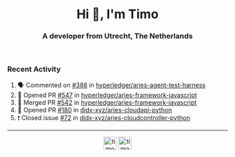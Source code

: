 <h1 align="center">Hi 👋, I'm Timo</h1>
<h3 align="center">A developer from Utrecht, The Netherlands</h3>
<br/>
<!-- https://github.com/rahuldkjain/github-profile-readme-generator --!>

<!--  <p align="left"><img src="https://github-readme-stats.vercel.app/api?username=timoglastra&show_icons=true&count_private=true&" alt="timoglastra" /></p> --!>

<!--
Github language stats
<p align="left"><img src="https://github-readme-stats.vercel.app/api/top-langs/?username=timoglastra&layout=compact" alt="timoglastra" /><p>
-->

<!-- Codestats language stats -->
<!-- <p align="left"><img src="https://codestats-readme.vercel.app/api/top-langs/?username=timoglastra&layout=compact&language_count=12" alt="timoglastra" /><p>    --!>
  
<h3>Recent Activity</h3>

<!--START_SECTION:activity-->
1. 🗣 Commented on [#388](https://github.com/hyperledger/aries-agent-test-harness/issues/388) in [hyperledger/aries-agent-test-harness](https://github.com/hyperledger/aries-agent-test-harness)
2. 💪 Opened PR [#547](https://github.com/hyperledger/aries-framework-javascript/pull/547) in [hyperledger/aries-framework-javascript](https://github.com/hyperledger/aries-framework-javascript)
3. 🎉 Merged PR [#542](https://github.com/hyperledger/aries-framework-javascript/pull/542) in [hyperledger/aries-framework-javascript](https://github.com/hyperledger/aries-framework-javascript)
4. 💪 Opened PR [#180](https://github.com/didx-xyz/aries-cloudapi-python/pull/180) in [didx-xyz/aries-cloudapi-python](https://github.com/didx-xyz/aries-cloudapi-python)
5. ❗️ Closed issue [#72](https://github.com/didx-xyz/aries-cloudcontroller-python/issues/72) in [didx-xyz/aries-cloudcontroller-python](https://github.com/didx-xyz/aries-cloudcontroller-python)
<!--END_SECTION:activity-->

---

<p align="center">
<a href="https://twitter.com/timoglastra" target="blank"><img align="center" src="https://cdn.jsdelivr.net/npm/simple-icons@3.0.1/icons/twitter.svg" alt="timoglastra" height="30" width="30" /></a>
<a href="https://linkedin.com/in/timoglastra" target="blank"><img align="center" src="https://cdn.jsdelivr.net/npm/simple-icons@3.0.1/icons/linkedin.svg" alt="timoglastra" height="30" width="30" /></a>
</p>



